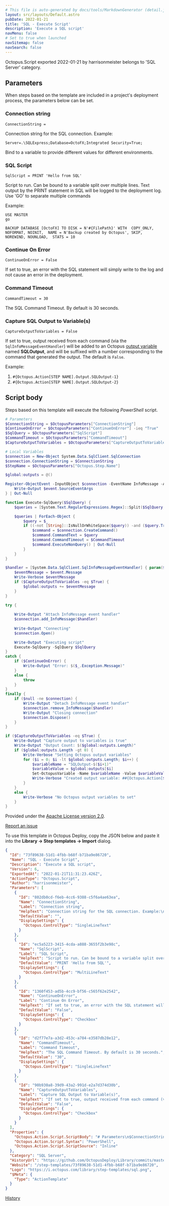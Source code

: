 ```yaml
---
# This file is auto-generated by docs/tools/MarkdownGenerator (detail.js)
layout: src/layouts/Default.astro
pubDate: 2022-01-21
title: 'SQL - Execute Script'
description: 'Execute a SQL script'
navMenu: false
# Set to true when launched
navSitemap: false
navSearch: false
---
```


Octopus.Script exported 2022-01-21 by harrisonmeister belongs to 'SQL Server' category.

## Parameters

When steps based on the template are included in a project's deployment process, the parameters below can be set.


<div class="param">

### Connection string

`ConnectionString = `

Connection string for the SQL connection. Example:

    Server=.\SQLExpress;Database=OctoFX;Integrated Security=True;

Bind to a variable to provide different values for different environments.

</div>
        
<div class="param">

### SQL Script

`SqlScript = PRINT 'Hello from SQL'`

Script to run. Can be bound to a variable split over multiple lines. Text output by the PRINT statement in SQL will be logged to the deployment log. Use 'GO' to separate multiple commands

Example:

    USE MASTER
    go

    BACKUP DATABASE [OctoFX] TO DISK = N'#{FilePath}' WITH  COPY_ONLY, NOFORMAT, NOINIT,  NAME = N'Backup created by Octopus', SKIP, NOREWIND, NOUNLOAD,  STATS = 10

</div>
        
<div class="param">

### Continue On Error

`ContinueOnError = False`

If set to true, an error with the SQL statement will simply write to the log and not cause an error in the deployment.

</div>
        
<div class="param">

### Command Timeout

`CommandTimeout = 30`

The SQL Command Timeout. By default is 30 seconds.

</div>
        
<div class="param">

### Capture SQL Output to Variable(s)

`CaptureOutputToVariables = False`

If set to true, output received from each command (via the `SqlInfoMessageEventHandler`) will be added to an Octopus [output variable](https://octopus.com/docs/projects/variables/output-variables) named **SQLOutput**, and will be suffixed with a number corresponding to the command that generated the output. The default is `False`.

Example:

1. `#{Octopus.Action[STEP NAME].Output.SQLOutput-1}`
2. `#{Octopus.Action[STEP NAME].Output.SQLOutput-2}`

</div>
        

## Script body

Steps based on this template will execute the following *PowerShell* script.

```powershell
# Parameters
$ConnectionString = $OctopusParameters["ConnectionString"]
$ContinueOnError = $OctopusParameters["ContinueOnError"] -ieq "True"
$SqlQuery = $OctopusParameters["SqlScript"]
$CommandTimeout = $OctopusParameters["CommandTimeout"]
$CaptureOutputToVariables = $OctopusParameters["CaptureOutputToVariables"] -ieq "True"

# Local Variables
$connection = New-Object System.Data.SqlClient.SqlConnection
$connection.ConnectionString = $ConnectionString
$StepName = $OctopusParameters["Octopus.Step.Name"]

$global:outputs = @()

Register-ObjectEvent -InputObject $connection -EventName InfoMessage -Action {
    Write-Output $event.SourceEventArgs
} | Out-Null

function Execute-SqlQuery($SqlQuery) {
    $queries = [System.Text.RegularExpressions.Regex]::Split($SqlQuery, "^s*GOs*`$", [System.Text.RegularExpressions.RegexOptions]::IgnoreCase -bor [System.Text.RegularExpressions.RegexOptions]::Multiline)

    $queries | ForEach-Object {
        $query = $_
        if ((-not [String]::IsNullOrWhiteSpace($query)) -and ($query.Trim() -ine "GO")) {            
            $command = $connection.CreateCommand()
            $command.CommandText = $query
            $command.CommandTimeout = $CommandTimeout
            $command.ExecuteNonQuery() | Out-Null
        }
    }
}

$handler = [System.Data.SqlClient.SqlInfoMessageEventHandler] { param($sender, $event) 
    $eventMessage = $event.Message
    Write-Verbose $eventMessage
    if ($CaptureOutputToVariables -eq $True) {
        $global:outputs += $eventMessage
    }
}

try {
	
    Write-Output "Attach InfoMessage event handler"
    $connection.add_InfoMessage($handler)
    
    Write-Output "Connecting"
    $connection.Open()

    Write-Output "Executing script"
    Execute-SqlQuery -SqlQuery $SqlQuery
}
catch {
    if ($ContinueOnError) {
        Write-Output "Error: $($_.Exception.Message)"
    }
    else {
        throw
    }
}
finally {
    if ($null -ne $connection) {
        Write-Output "Detach InfoMessage event handler"
        $connection.remove_InfoMessage($handler)
        Write-Output "Closing connection"
        $connection.Dispose()
    }
}

if ($CaptureOutputToVariables -eq $True) {
    Write-Output "Capture output to variables is true"
    Write-Output "Output Count: $($global:outputs.Length)"
    if ($global:outputs.Length -gt 0) {
        Write-Verbose "Setting Octopus output variables"
        for ($i = 0; $i -lt $global:outputs.Length; $i++) {
            $variableName = "SQLOutput-$($i+1)"
            $variableValue = $global:outputs[$i]
            Set-OctopusVariable -Name $variableName -Value $variableValue
            Write-Verbose "Created output variable: ##{Octopus.Action[$StepName].Output.$variableName}"
        }
    }
    else {
        Write-Verbose "No Octopus output variables to set"
    }
}
```

Provided under the [Apache License version 2.0](https://github.com/OctopusDeploy/Library/blob/master/LICENSE.txt).

[Report an issue](https://github.com/OctopusDeploy/Library/issues/new?assignees=&labels=&projects=&template=bug-report.yml&title=Issue%20with%20SQL%20-%20Execute%20Script&step-template=SQL%20-%20Execute%20Script)

<div class="get-json">

To use this template in Octopus Deploy, copy the JSON below and paste it into the **Library → Step templates → Import** dialog.

```json
{
  "Id": "73f89638-51d1-4fbb-b68f-b71ba9e86720",
  "Name": "SQL - Execute Script",
  "Description": "Execute a SQL script",
  "Version": 6,
  "ExportedAt": "2022-01-21T11:31:23.426Z",
  "ActionType": "Octopus.Script",
  "Author": "harrisonmeister",
  "Parameters": [
    {
      "Id": "802db0cd-f6eb-4cc6-9388-c5f6a4ae63ea",
      "Name": "ConnectionString",
      "Label": "Connection string",
      "HelpText": "Connection string for the SQL connection. Example:\n\n    Server=.\\SQLExpress;Database=OctoFX;Integrated Security=True;\n\nBind to a variable to provide different values for different environments.",
      "DefaultValue": "",
      "DisplaySettings": {
        "Octopus.ControlType": "SingleLineText"
      }
    },
    {
      "Id": "ec5a5223-3415-4cda-a888-3655f2b3e98c",
      "Name": "SqlScript",
      "Label": "SQL Script",
      "HelpText": "Script to run. Can be bound to a variable split over multiple lines. Text output by the PRINT statement in SQL will be logged to the deployment log. Use 'GO' to separate multiple commands\n\nExample:\n\n    USE MASTER\n    go\n\n    BACKUP DATABASE [OctoFX] TO DISK = N'#{FilePath}' WITH  COPY_ONLY, NOFORMAT, NOINIT,  NAME = N'Backup created by Octopus', SKIP, NOREWIND, NOUNLOAD,  STATS = 10",
      "DefaultValue": "PRINT 'Hello from SQL'",
      "DisplaySettings": {
        "Octopus.ControlType": "MultiLineText"
      }
    },
    {
      "Id": "1360f453-ad5b-4cc9-bf56-c565f62e2542",
      "Name": "ContinueOnError",
      "Label": "Continue On Error",
      "HelpText": "If set to true, an error with the SQL statement will simply write to the log and not cause an error in the deployment.",
      "DefaultValue": "False",
      "DisplaySettings": {
        "Octopus.ControlType": "Checkbox"
      }
    },
    {
      "Id": "d2f77e7a-a3d2-453c-a784-e3587db28e12",
      "Name": "CommandTimeout",
      "Label": "Command Timeout",
      "HelpText": "The SQL Command Timeout. By default is 30 seconds.",
      "DefaultValue": "30",
      "DisplaySettings": {
        "Octopus.ControlType": "SingleLineText"
      }
    },
    {
      "Id": "90b930a8-39d9-43a2-991d-e2a7d374d30b",
      "Name": "CaptureOutputToVariables",
      "Label": "Capture SQL Output to Variable(s)",
      "HelpText": "If set to true, output received from each command (via the `SqlInfoMessageEventHandler`) will be added to an Octopus [output variable](https://octopus.com/docs/projects/variables/output-variables) named **SQLOutput**, and will be suffixed with a number corresponding to the command that generated the output. The default is `False`.\n\nExample:\n\n1. `#{Octopus.Action[STEP NAME].Output.SQLOutput-1}`\n2. `#{Octopus.Action[STEP NAME].Output.SQLOutput-2}`",
      "DefaultValue": "False",
      "DisplaySettings": {
        "Octopus.ControlType": "Checkbox"
      }
    }
  ],
  "Properties": {
    "Octopus.Action.Script.ScriptBody": "# Parameters\n$ConnectionString = $OctopusParameters[\"ConnectionString\"]\n$ContinueOnError = $OctopusParameters[\"ContinueOnError\"] -ieq \"True\"\n$SqlQuery = $OctopusParameters[\"SqlScript\"]\n$CommandTimeout = $OctopusParameters[\"CommandTimeout\"]\n$CaptureOutputToVariables = $OctopusParameters[\"CaptureOutputToVariables\"] -ieq \"True\"\n\n# Local Variables\n$connection = New-Object System.Data.SqlClient.SqlConnection\n$connection.ConnectionString = $ConnectionString\n$StepName = $OctopusParameters[\"Octopus.Step.Name\"]\n\n$global:outputs = @()\n\nRegister-ObjectEvent -InputObject $connection -EventName InfoMessage -Action {\n    Write-Output $event.SourceEventArgs\n} | Out-Null\n\nfunction Execute-SqlQuery($SqlQuery) {\n    $queries = [System.Text.RegularExpressions.Regex]::Split($SqlQuery, \"^s*GOs*`$\", [System.Text.RegularExpressions.RegexOptions]::IgnoreCase -bor [System.Text.RegularExpressions.RegexOptions]::Multiline)\n\n    $queries | ForEach-Object {\n        $query = $_\n        if ((-not [String]::IsNullOrWhiteSpace($query)) -and ($query.Trim() -ine \"GO\")) {            \n            $command = $connection.CreateCommand()\n            $command.CommandText = $query\n            $command.CommandTimeout = $CommandTimeout\n            $command.ExecuteNonQuery() | Out-Null\n        }\n    }\n}\n\n$handler = [System.Data.SqlClient.SqlInfoMessageEventHandler] { param($sender, $event) \n    $eventMessage = $event.Message\n    Write-Verbose $eventMessage\n    if ($CaptureOutputToVariables -eq $True) {\n        $global:outputs += $eventMessage\n    }\n}\n\ntry {\n\t\n    Write-Output \"Attach InfoMessage event handler\"\n    $connection.add_InfoMessage($handler)\n    \n    Write-Output \"Connecting\"\n    $connection.Open()\n\n    Write-Output \"Executing script\"\n    Execute-SqlQuery -SqlQuery $SqlQuery\n}\ncatch {\n    if ($ContinueOnError) {\n        Write-Output \"Error: $($_.Exception.Message)\"\n    }\n    else {\n        throw\n    }\n}\nfinally {\n    if ($null -ne $connection) {\n        Write-Output \"Detach InfoMessage event handler\"\n        $connection.remove_InfoMessage($handler)\n        Write-Output \"Closing connection\"\n        $connection.Dispose()\n    }\n}\n\nif ($CaptureOutputToVariables -eq $True) {\n    Write-Output \"Capture output to variables is true\"\n    Write-Output \"Output Count: $($global:outputs.Length)\"\n    if ($global:outputs.Length -gt 0) {\n        Write-Verbose \"Setting Octopus output variables\"\n        for ($i = 0; $i -lt $global:outputs.Length; $i++) {\n            $variableName = \"SQLOutput-$($i+1)\"\n            $variableValue = $global:outputs[$i]\n            Set-OctopusVariable -Name $variableName -Value $variableValue\n            Write-Verbose \"Created output variable: ##{Octopus.Action[$StepName].Output.$variableName}\"\n        }\n    }\n    else {\n        Write-Verbose \"No Octopus output variables to set\"\n    }\n}",
    "Octopus.Action.Script.Syntax": "PowerShell",
    "Octopus.Action.Script.ScriptSource": "Inline"
  },
  "Category": "SQL Server",
  "HistoryUrl": "https://github.com/OctopusDeploy/Library/commits/master/step-templates//opt/buildagent/work/75443764cd38076d/step-templates/sql-execute-script.json",
  "Website": "/step-templates/73f89638-51d1-4fbb-b68f-b71ba9e86720",
  "Logo": "https://i.octopus.com/library/step-templates/sql.png",
  "$Meta": {
    "Type": "ActionTemplate"
  }
}
```

[History](https://github.com/OctopusDeploy/Library/commits/master/step-templates/https://github.com/OctopusDeploy/Library/commits/master/step-templates//opt/buildagent/work/75443764cd38076d/step-templates/sql-execute-script.json)

</div>
